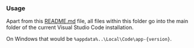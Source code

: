 ### Usage

Apart from this [README.md](#) file, all files within this folder go into the main folder of the current Visual Studio Code installation.

On Windows that would be `%appdata%..\Local\Code\app-{version}`.
